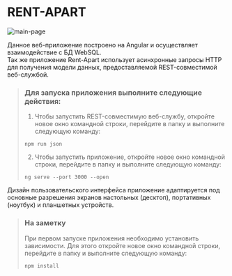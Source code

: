 # RENT-APART

![main-page](https://github.com/SeniorIgor/Rent-Apart/main-page-for-readme.png)

Данное веб-приложение построено на Angular и осуществляет взаимодействие с БД WebSQL.  
Так же приложение Rent-Apart использует асинхронные запросы HTTP для получения модели данных, предоставляемой REST-совместимой веб-службой.  
  

> ### Для запуска приложения выполните следующие действия:
> 1. Чтобы запустить REST-совместимую веб-службу, откройте новое окно командной строки, перейдите в папку и выполните следующую команду:
>
> ```
> npm run json
> ```
>
> 2. Чтобы запустить приложение, откройте новое окно командной строки, перейдите в папку и выполните следующую команду:
> 
> ```
> ng serve --port 3000 --open
> ```  
  
  
Дизайн пользовательского интерфейса приложение адаптируется под основные разрешения экранов настольных (десктоп), портативных (ноутбук) и планшетных устройств.

> ### На заметку
> При первом запуске приложения необходимо установить зависимости. Для этого откройте новое окно командной строки, перейдите в папку и выполните следующую команду:
> ```
> npm install
> ```  
